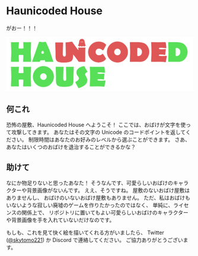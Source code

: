 # Haunicoded House

がおー！！！

![Haunicoded House](asset/images/title.svg)

## 何これ

恐怖の屋敷、Haunicoded House へようこそ！
ここでは、おばけが文字を使って攻撃してきます。
あなたはその文字の Unicode のコードポイントを返してください。
制限時間はあなたのお好みのレベルから選ぶことができます。
さあ、あなたはいくつのおばけを退治することができるかな？

## 助けて

なにか物足りないと思ったあなた！
そうなんです、可愛らしいおばけのキャラクターや背景画像がないんです。
ええ、そうですね。
屋敷のないおばけ屋敷はありませんし、
おばけのいないおばけ屋敷もありません。
ただ、私はおばけもいないような寂しい廃墟のゲームを作りたかったのではなく、
単純に、ライセンスの関係上で、
リポジトリに置いてもよい可愛らしいおばけのキャラクターや背景画像を手を入れていないだけなのです。

もしも、これを見て快く絵を描いてくれる方がいましたら、
Twitter ([@skytomo221](https://twitter.com/skytomo221)) か Discord で連絡してください。
ご協力ありがとうございます。

